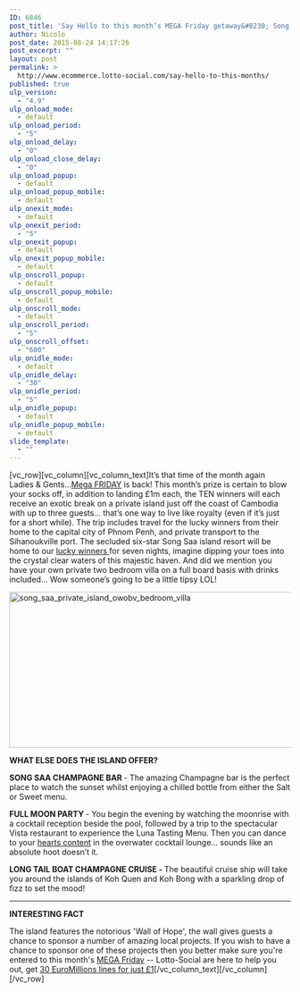 ```yaml
---
ID: 6846
post_title: 'Say Hello to this month’s MEGA Friday getaway&#8230; Song Saa Island is no longer a secret'
author: Nicolo
post_date: 2015-08-24 14:17:26
post_excerpt: ""
layout: post
permalink: >
  http://www.ecommerce.lotto-social.com/say-hello-to-this-months/
published: true
ulp_version:
  - "4.9"
ulp_onload_mode:
  - default
ulp_onload_period:
  - "5"
ulp_onload_delay:
  - "0"
ulp_onload_close_delay:
  - "0"
ulp_onload_popup:
  - default
ulp_onload_popup_mobile:
  - default
ulp_onexit_mode:
  - default
ulp_onexit_period:
  - "5"
ulp_onexit_popup:
  - default
ulp_onexit_popup_mobile:
  - default
ulp_onscroll_popup:
  - default
ulp_onscroll_popup_mobile:
  - default
ulp_onscroll_mode:
  - default
ulp_onscroll_period:
  - "5"
ulp_onscroll_offset:
  - "600"
ulp_onidle_mode:
  - default
ulp_onidle_delay:
  - "30"
ulp_onidle_period:
  - "5"
ulp_onidle_popup:
  - default
ulp_onidle_popup_mobile:
  - default
slide_template:
  - ""
---
```

[vc_row][vc_column][vc_column_text]<span style="font-weight: 400;">It’s that time of the month again Ladies &amp; Gents…<a href="/win-lottery-syndicates/?OL=8&amp;TP1=blog&amp;TP2=&amp;IP=&amp;Prosub_ID=2090&amp;a_bid=9f7cc6b8">Mega FRIDAY</a> is back! This month’s prize is certain to blow your socks off, in addition to landing £1m each, the TEN winners will each receive an exotic break on a private island just off the coast of Cambodia with up to three guests… that’s one way to live like royalty (even if it’s just for a short while). The trip includes travel for the lucky winners from their home to the capital city of Phnom Penh, and private transport to the Sihanoukville port. The secluded six-star Song Saa island resort will be home to our <a href="/win-lottery-syndicates/?OL=8&amp;TP1=blog&amp;TP2=&amp;IP=&amp;Prosub_ID=2090&amp;a_bid=9f7cc6b8">lucky winners </a>for seven nights, imagine dipping your toes into the crystal clear waters of this majestic haven. And did we mention you have your own private two bedroom villa on a full board basis with drinks included… Wow someone’s going to be a little tipsy LOL!</span>

<!--more-->

<img class="alignnone wp-image-391 " src="http://news-lotto-social.s3.amazonaws.com/news/wp-content/uploads/2015/08/song_saa_private_island_owobv_bedroom_villa.jpg" alt="song_saa_private_island_owobv_bedroom_villa" width="726" height="279" />

<strong>WHAT ELSE DOES THE ISLAND OFFER?</strong>

<strong>SONG SAA CHAMPAGNE BAR </strong><span style="font-weight: 400;">- The amazing Champagne bar is the perfect place to watch the sunset whilst enjoying a chilled bottle from either the Salt or Sweet menu.</span>

<strong>FULL MOON PARTY</strong><span style="font-weight: 400;"><strong> </strong>- You begin the evening by watching the moonrise with a cocktail reception beside the pool, followed by a trip to the spectacular Vista restaurant to experience the Luna Tasting Menu. Then you can dance to your <a href="/win-lottery-syndicates/?OL=8&amp;TP1=blog&amp;TP2=&amp;IP=&amp;Prosub_ID=2090&amp;a_bid=9f7cc6b8">hearts content</a> in the overwater cocktail lounge… sounds like an absolute hoot doesn’t it.</span>

<strong>LONG TAIL BOAT CHAMPAGNE CRUISE</strong><b> - </b><span style="font-weight: 400;">The beautiful cruise ship will take you ar</span><span style="font-weight: 400;">ound the islands of Koh Quen and Koh Bong with a sparkling drop of fizz to set the mood!</span>

----------------------------------------------------------------------------------

<strong>INTERESTING FACT</strong>

<span style="font-weight: 400;">The island features the notorious 'Wall of Hope', the wall gives guests a chance to sponsor a number of amazing local projects. If you wish to have a chance to sponsor one of these projects then you better make sure you're entered to this month's <a href="/win-lottery-syndicates/?OL=8&amp;TP1=blog&amp;TP2=&amp;IP=&amp;Prosub_ID=2090&amp;a_bid=9f7cc6b8">MEGA Friday</a> -- Lotto-Social are here to help you out, get <a href="/win-lottery-syndicates/?OL=8&amp;TP1=blog&amp;TP2=&amp;IP=&amp;Prosub_ID=2090&amp;a_bid=9f7cc6b8">30 EuroMillions lines for just £1</a></span>[/vc_column_text][/vc_column][/vc_row]